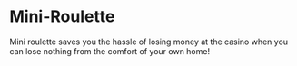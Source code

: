 # Mini-Roulette
Mini roulette saves you the hassle of losing money at the casino when you can lose nothing from the comfort of your own home!
